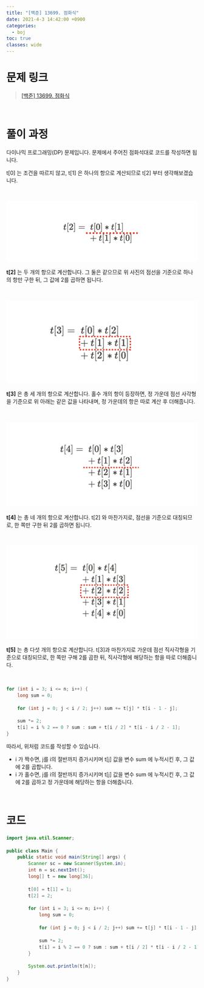```yaml
---
title: "[백준] 13699. 점화식"
date: 2021-4-3 14:42:00 +0900
categories:
  - boj
toc: true
classes: wide
---
```


# 문제 링크

> [[백준] 13699. 점화식](https://www.acmicpc.net/problem/13699)

<br>

# 풀이 과정

다이나믹 프로그래밍(DP) 문제입니다. 문제에서 주어진 점화석대로 코드를 작성하면 됩니다.

t[0] 는 조건을 따르지 않고, t[1] 은 하나의 항으로 계산되므로 t[2] 부터 생각해보겠습니다.

<br>

![/assets/images/백준_13699_점화식-1.png](/assets/images/백준_13699_점화식-1.png)

**t[2]** 는 두 개의 항으로 계산합니다. 그 둘은 같으므로 위 사진의 점선을 기준으로 하나의 항만 구한 뒤, 그 값에 2를 곱하면 됩니다.

<br>

![/assets/images/백준_13699_점화식-2.png](/assets/images/백준_13699_점화식-2.png)

**t[3]** 은 총 세 개의 항으로 계산합니다. 홀수 개의 항이 등장하면, 정 가운데 점선 사각형을 기준으로 위 아래는 같은 값을 나타내며, 정 가운데의 항은 따로 계산 후 더해줍니다.

<br>

![/assets/images/백준_13699_점화식-3.png](/assets/images/백준_13699_점화식-3.png)

**t[4]** 는 총 네 개의 항으로 계산합니다. t[2] 와 마찬가지로, 점선을 기준으로 대칭되므로, 한 쪽만 구한 뒤 2를 곱하면 됩니다.

<br>

![/assets/images/백준_13699_점화식-4.png](/assets/images/백준_13699_점화식-4.png)

**t[5]** 는 총 다섯 개의 항으로 계산합니다. t[3]과 마찬가지로 가운데 점선 직사각형을 기준으로 대칭되므로, 한 쪽만 구해 2를 곱한 뒤, 직사각형에 해당하는 항을 따로 더해줍니다.

<br>

```java
for (int i = 3; i <= n; i++) {
    long sum = 0;

    for (int j = 0; j < i / 2; j++) sum += t[j] * t[i - 1 - j];

    sum *= 2;
    t[i] = i % 2 == 0 ? sum : sum + t[i / 2] * t[i - i / 2 - 1];
}
```

따라서, 위처럼 코드를 작성할 수 있습니다.

- i 가 짝수면, j를 i의 절반까지 증가시키며 t[j] 값을 변수 sum 에 누적시킨 후, 그 값에 2를 곱합니다.
- i 가 홀수면, j를 i의 절반까지 증가시키며 t[j] 값을 변수 sum 에 누적시킨 후, 그 값에 2를 곱하고 정 가운데에 해당하는 항을 더해줍니다.

<br>

# 코드

```java
import java.util.Scanner;

public class Main {
    public static void main(String[] args) {
        Scanner sc = new Scanner(System.in);
        int n = sc.nextInt();
        long[] t = new long[36];

        t[0] = t[1] = 1;
        t[2] = 2;

        for (int i = 3; i <= n; i++) {
            long sum = 0;

            for (int j = 0; j < i / 2; j++) sum += t[j] * t[i - 1 - j];

            sum *= 2;
            t[i] = i % 2 == 0 ? sum : sum + t[i / 2] * t[i - i / 2 - 1];
        }

        System.out.println(t[n]);
    }
}
```